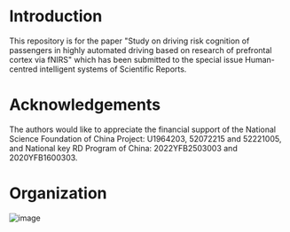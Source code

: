 # Introduction
This repository is for the paper "Study on driving risk cognition of passengers in highly automated driving based on research of prefrontal cortex via fNIRS" which has been submitted to the special issue Human-centred intelligent systems of Scientific Reports.
# Acknowledgements 
The authors would like to appreciate the financial support of the National Science Foundation of China Project: U1964203, 52072215 and 52221005, and National key RD Program of China: 2022YFB2503003 and 2020YFB1600303.
# Organization
![image](https://user-images.githubusercontent.com/40492764/210063235-a78cc7c1-a872-4372-b3a7-e97bd23ae375.png)
